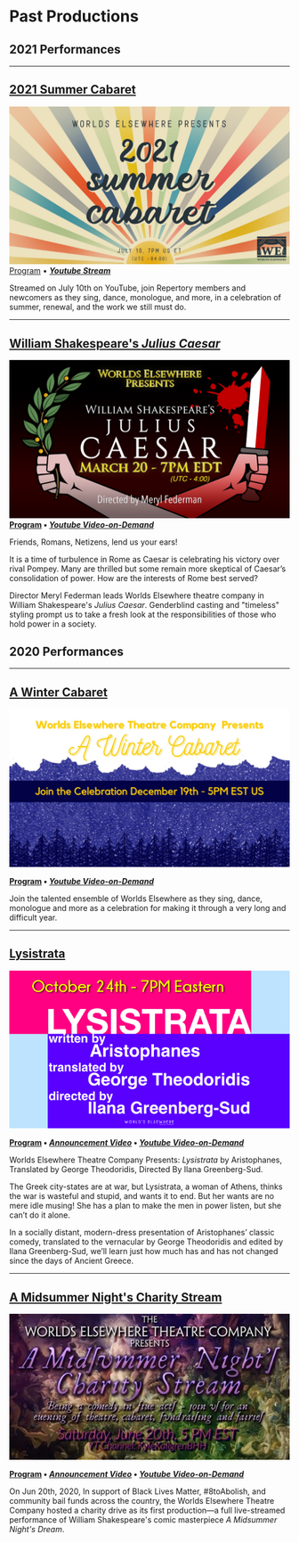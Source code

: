 # Past Productions

<h2>2021 Performances</h2>

***

## [2021 Summer Cabaret][2021.07-program]

[![2021 Summer Cabaret Banner](/assets/img/shows/2021.07/summer-cabaret/banner.jpg)][2021.07-program] \
[Program][2021.07-program] &bull; **[<i yt>Youtube Stream</i>][2021.07-stream]**

Streamed on July 10th on YouTube, join Repertory members and newcomers as they sing, dance, monologue, and more, in a celebration of summer, renewal, and the work we still must do.

[2021.07-program]: </shows/2021.07/summer-cabaret> "View the Program here!"
[2021.07-stream]: <https://youtu.be/KZGvGEQI3yw> "Watch the stream here!"

***

## [**William Shakespeare's *Julius Caesar***][2021.03-program]

[![Julius Caesar Banner](/assets/img/shows/2021.03/julius-caesar/banner.jpg)][2021.03-program] \
**[Program][2021.03-program] &bull; [<i yt>Youtube Video-on-Demand</i>][2021.03-stream]**

Friends, Romans, Netizens, lend us your ears!

It is a time of turbulence in Rome as Caesar is celebrating his victory over rival Pompey. Many are thrilled but some remain more skeptical of Caesar’s consolidation of power. How are the interests of Rome best served?

Director Meryl Federman leads Worlds Elsewhere theatre company in William Shakespeare's _Julius Caesar_. Genderblind casting and "timeless" styling prompt us to take a fresh look at the responsibilities of those who hold power in a society.

[2021.03-program]: </shows/2021.03/julius-caesar> "View the Program here!"
[2021.03-stream]: <https://youtu.be/xBNeTVqyiiM> "Watch the stream here!"

<h2>2020 Performances</h2>

***

## [A Winter Cabaret][2020.12-program]

[![A Winter Cabaret Banner](/assets/img/shows/2020.12/winter-cabaret/banner.jpg)][2020.12-program]

**[Program][2020.12-program] &bull; [<i yt>Youtube Video-on-Demand</i>][2020.12-stream]**

Join the talented ensemble of Worlds Elsewhere as they sing, dance, monologue and more as a celebration for making it through a very long and difficult year.

[2020.12-program]: /shows/2020.12/winter-cabaret "Click here for the program"
[2020.12-stream]: https://www.youtube.com/watch?v=I7YF8jKdeBQ "Watch the stream here!"

***

## [Lysistrata][2020.10-program]

[![Lysistrata Banner](/assets/img/shows/2020.10/lysistrata/banner.png)][2020.10-program]

**[Program][2020.10-program] &bull; [<i yt>Announcement Video</i>][2020.10-promo] &bull; [<i yt>Youtube Video-on-Demand</i>][2020.10-stream]**

Worlds Elsewhere Theatre Company Presents: *Lysistrata* by Aristophanes, Translated by George Theodoridis, Directed By Ilana Greenberg-Sud.

The Greek city-states are at war, but Lysistrata, a woman of Athens, thinks the war is wasteful and stupid, and wants it to end. But her wants are no mere idle musing! She has a plan to make the men in power listen, but she can’t do it alone.

In a socially distant, modern-dress presentation of Aristophanes’ classic comedy, translated to the vernacular by George Theodoridis and edited by Ilana Greenberg-Sud, we’ll learn just how much has and has not changed since the days of Ancient Greece.

[2020.10-program]: /shows/2020.10/lysistrata "Click here for the program"
[2020.10-promo]: https://www.youtube.com/watch?v=H0Z7WCdeP90 "Promo Video on KyleKallgrenBHH on Youtube!"
[2020.10-stream]: https://www.youtube.com/watch?v=nOQqgwHmij8 "Watch the stream here!"

***

## [A Midsummer Night's Charity Stream][2020.06-program]

[![A Midsummer Night's Charity Stream Banner](/assets/img/shows/2020.06/midsummer/banner.jpg)][2020.06-program]

**[Program][2020.06-program] &bull; [<i yt>Announcement Video</i>][2020.06-promo] &bull; [<i yt>Youtube Video-on-Demand</i>][2020.06-stream]**

On Jun 20th, 2020, In support of Black Lives Matter, #8toAbolish, and community bail funds across the country, the Worlds Elsewhere Theatre Company hosted a charity drive as its first production&mdash;a full live-streamed performance of William Shakespeare's comic masterpiece *A Midsummer Night's Dream*.

[2020.06-program]: /shows/2020.06/midsummer "Click here for the program"
[2020.06-promo]: https://www.youtube.com/watch?v=m5AzeMTDn2M "Watch our announcement video!"
[2020.06-stream]: https://www.youtube.com/watch?v=pH8cqnKkfLc "Watch the stream here!"
